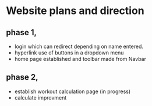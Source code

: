 # Website plans and direction
## phase 1,
- login which can redirect depending on name entered.
- hyperlink use of buttons in a dropdown menu
- home page established and toolbar made from Navbar
## phase 2,
-  establish workout calculation page (in progress)
-  calculate improvment 
